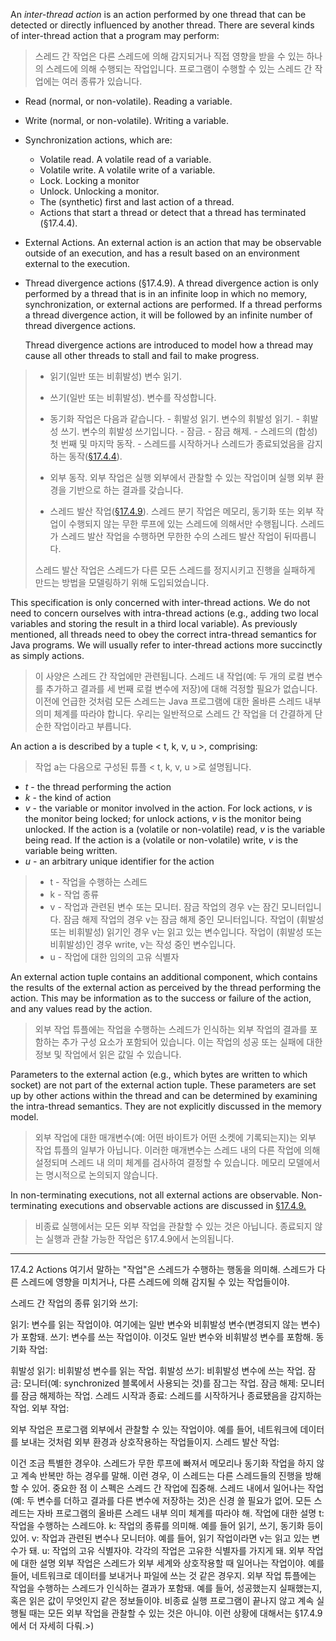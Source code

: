 An _inter-thread action_ is an action performed by one thread that can be detected or directly influenced by another thread. There are several kinds of inter-thread action that a program may perform:

> 스레드 간 작업은 다른 스레드에 의해 감지되거나 직접 영향을 받을 수 있는 하나의 스레드에 의해 수행되는 작업입니다. 
> 프로그램이 수행할 수 있는 스레드 간 작업에는 여러 종류가 있습니다.

- Read (normal, or non-volatile). Reading a variable.
- Write (normal, or non-volatile). Writing a variable.
- Synchronization actions, which are:
	- Volatile read. A volatile read of a variable.
	- Volatile write. A volatile write of a variable.
	- Lock. Locking a monitor
	- Unlock. Unlocking a monitor.
	- The (synthetic) first and last action of a thread.
	- Actions that start a thread or detect that a thread has terminated (§17.4.4).

- External Actions. An external action is an action that may be observable outside of an execution, and has a result based on an environment external to the execution.

- Thread divergence actions (§17.4.9). A thread divergence action is only performed by a thread that is in an infinite loop in which no memory, synchronization, or external actions are performed. If a thread performs a thread divergence action, it will be followed by an infinite number of thread divergence actions.
  
  Thread divergence actions are introduced to model how a thread may cause all other threads to stall and fail to make progress.

> - 읽기(일반 또는 비휘발성) 변수 읽기.
> - 쓰기(일반 또는 비휘발성). 변수를 작성합니다.
> - 동기화 작업은 다음과 같습니다.
	- 휘발성 읽기. 변수의 휘발성 읽기.
	- 휘발성 쓰기. 변수의 휘발성 쓰기입니다.
	- 잠금.
	- 잠금 해제.
	- 스레드의 (합성) 첫 번째 및 마지막 동작.
	- 스레드를 시작하거나 스레드가 종료되었음을 감지하는 동작([§17.4.4](https://docs.oracle.com/javase/specs/jls/se21/html/jls-17.html#jls-17.4.4)).
>	
>- 외부 동작. 외부 작업은 실행 외부에서 관찰할 수 있는 작업이며 실행 외부 환경을 기반으로 하는 결과를 갖습니다.
>
>- 스레드 발산 작업([§17.4.9](https://docs.oracle.com/javase/specs/jls/se21/html/jls-17.html#jls-17.4.9)). 스레드 분기 작업은 메모리, 동기화 또는 외부 작업이 수행되지 않는 무한 루프에 있는 스레드에 의해서만 수행됩니다. 스레드가 스레드 발산 작업을 수행하면 무한한 수의 스레드 발산 작업이 뒤따릅니다.
>  
>  스레드 발산 작업은 스레드가 다른 모든 스레드를 정지시키고 진행을 실패하게 만드는 방법을 모델링하기 위해 도입되었습니다.

This specification is only concerned with inter-thread actions. We do not need to concern ourselves with intra-thread actions (e.g., adding two local variables and storing the result in a third local variable). As previously mentioned, all threads need to obey the correct intra-thread semantics for Java programs. We will usually refer to inter-thread actions more succinctly as simply actions.

> 이 사양은 스레드 간 작업에만 관련됩니다.
> 스레드 내 작업(예: 두 개의 로컬 변수를 추가하고 결과를 세 번째 로컬 변수에 저장)에 대해 걱정할 필요가 없습니다.
> 이전에 언급한 것처럼 모든 스레드는 Java 프로그램에 대한 올바른 스레드 내부 의미 체계를 따라야 합니다. 
> 우리는 일반적으로 스레드 간 작업을 더 간결하게 단순한 작업이라고 부릅니다.

An action a is described by a tuple < t, k, v, u >, comprising:

> 작업 a는 다음으로 구성된 튜플 < t, k, v, u >로 설명됩니다.

- _t_ - the thread performing the action
- _k_ - the kind of action
- _v_ - the variable or monitor involved in the action.
    For lock actions, _v_ is the monitor being locked; for unlock actions, _v_ is the monitor being unlocked.
    If the action is a (volatile or non-volatile) read, _v_ is the variable being read.
    If the action is a (volatile or non-volatile) write, _v_ is the variable being written.
- _u_ - an arbitrary unique identifier for the action

> - t - 작업을 수행하는 스레드
> - k - 작업 종류 
> - v - 작업과 관련된 변수 또는 모니터. 
>   잠금 작업의 경우 v는 잠긴 모니터입니다. 
>   잠금 해제 작업의 경우 v는 잠금 해제 중인 모니터입니다.
>   작업이 (휘발성 또는 비휘발성) 읽기인 경우 v는 읽고 있는 변수입니다.
>   작업이 (휘발성 또는 비휘발성)인 경우 write, v는 작성 중인 변수입니다.
> - u - 작업에 대한 임의의 고유 식별자

An external action tuple contains an additional component, which contains the results of the external action as perceived by the thread performing the action. This may be information as to the success or failure of the action, and any values read by the action.

> 외부 작업 튜플에는 작업을 수행하는 스레드가 인식하는 외부 작업의 결과를 포함하는 추가 구성 요소가 포함되어 있습니다.
> 이는 작업의 성공 또는 실패에 대한 정보 및 작업에서 읽은 값일 수 있습니다.

Parameters to the external action (e.g., which bytes are written to which socket) are not part of the external action tuple. These parameters are set up by other actions within the thread and can be determined by examining the intra-thread semantics. They are not explicitly discussed in the memory model.

> 외부 작업에 대한 매개변수(예: 어떤 바이트가 어떤 소켓에 기록되는지)는 외부 작업 튜플의 일부가 아닙니다. 이러한 매개변수는 스레드 내의 다른 작업에 의해 설정되며 스레드 내 의미 체계를 검사하여 결정할 수 있습니다. 
> 메모리 모델에서는 명시적으로 논의되지 않습니다.

In non-terminating executions, not all external actions are observable. Non-terminating executions and observable actions are discussed in [§17.4.9.](https://docs.oracle.com/javase/specs/jls/se21/html/jls-17.html#jls-17.4.9)

> 비종료 실행에서는 모든 외부 작업을 관찰할 수 있는 것은 아닙니다.
> 종료되지 않는 실행과 관찰 가능한 작업은 §17.4.9에서 논의됩니다.

---

17.4.2 Actions
여기서 말하는 "작업"은 스레드가 수행하는 행동을 의미해.
스레드가 다른 스레드에 영향을 미치거나, 다른 스레드에 의해 감지될 수 있는 작업들이야.

스레드 간 작업의 종류
읽기와 쓰기:

읽기: 변수를 읽는 작업이야. 여기에는 일반 변수와 비휘발성 변수(변경되지 않는 변수)가 포함돼.
쓰기: 변수를 쓰는 작업이야. 이것도 일반 변수와 비휘발성 변수를 포함해.
동기화 작업:

휘발성 읽기: 비휘발성 변수를 읽는 작업.
휘발성 쓰기: 비휘발성 변수에 쓰는 작업.
잠금: 모니터(예: synchronized 블록에서 사용되는 것)를 잠그는 작업.
잠금 해제: 모니터를 잠금 해제하는 작업.
스레드 시작과 종료: 스레드를 시작하거나 종료됐음을 감지하는 작업.
외부 작업:

외부 작업은 프로그램 외부에서 관찰할 수 있는 작업이야. 예를 들어, 네트워크에 데이터를 보내는 것처럼 외부 환경과 상호작용하는 작업들이지.
스레드 발산 작업:

이건 조금 특별한 경우야. 스레드가 무한 루프에 빠져서 메모리나 동기화 작업을 하지 않고 계속 반복만 하는 경우를 말해. 이런 경우, 이 스레드는 다른 스레드들의 진행을 방해할 수 있어.
중요한 점
이 스펙은 스레드 간 작업에 집중해. 스레드 내에서 일어나는 작업(예: 두 변수를 더하고 결과를 다른 변수에 저장하는 것)은 신경 쓸 필요가 없어.
모든 스레드는 자바 프로그램의 올바른 스레드 내부 의미 체계를 따라야 해.
작업에 대한 설명
t: 작업을 수행하는 스레드야.
k: 작업의 종류를 의미해. 예를 들어 읽기, 쓰기, 동기화 등이 있어.
v: 작업과 관련된 변수나 모니터야. 예를 들어, 읽기 작업이라면 v는 읽고 있는 변수가 돼.
u: 작업의 고유 식별자야. 각각의 작업은 고유한 식별자를 가지게 돼.
외부 작업에 대한 설명
외부 작업은 스레드가 외부 세계와 상호작용할 때 일어나는 작업이야. 예를 들어, 네트워크로 데이터를 보내거나 파일에 쓰는 것 같은 경우지.
외부 작업 튜플에는 작업을 수행하는 스레드가 인식하는 결과가 포함돼. 예를 들어, 성공했는지 실패했는지, 혹은 읽은 값이 무엇인지 같은 정보들이야.
비종료 실행
프로그램이 끝나지 않고 계속 실행될 때는 모든 외부 작업을 관찰할 수 있는 것은 아니야. 이런 상황에 대해서는 §17.4.9에서 더 자세히 다뤄.>)
